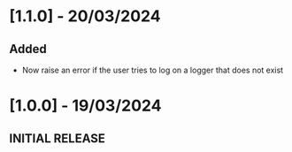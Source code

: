 # [1.1.0] - 20/03/2024
## Added
- Now raise an error if the user tries to log on a logger that does not exist



# [1.0.0] - 19/03/2024
## INITIAL RELEASE